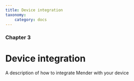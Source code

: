 ```yaml
---
title: Device integration
taxonomy:
    category: docs
---
```


### Chapter 3

# Device integration

A description of how to integrate Mender with your device
